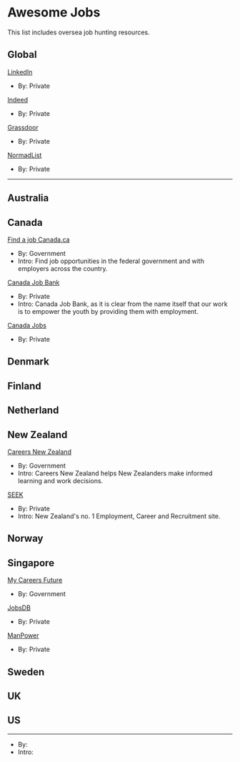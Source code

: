 # Awesome Jobs
This list includes oversea job hunting resources.

## Global

[LinkedIn](https://linkedin.com)
- By: Private

[Indeed](https://indeed.com)
- By: Private

[Grassdoor](https://grassdoor.com)
- By: Private

[NormadList](http://nomadlist.com)
- By: Private

---

## Australia

## Canada

[Find a job Canada.ca](https://www.canada.ca/en/services/jobs/opportunities.html)
- By: Government
- Intro: Find job opportunities in the federal government and with employers across the country.

[Canada Job Bank](https://canadajobbank.org)
- By: Private
- Intro: Canada Job Bank, as it is clear from the name itself that our work is to empower the youth by providing them with employment. 

[Canada Jobs](https://www.canadajobs.com)
- By: Private

## Denmark

## Finland

## Netherland

## New Zealand

[Careers New Zealand](https://www.careers.govt.nz)
- By: Government
- Intro: Careers New Zealand helps New Zealanders make informed learning and work decisions.

[SEEK](https://www.seek.co.nz)
- By: Private
- Intro: New Zealand's no. 1 Employment, Career and Recruitment site.

## Norway

## Singapore

[My Careers Future](https://www.mycareersfuture.gov.sg)
- By: Government

[JobsDB](https://sg.jobsdb.com/cms/about)
- By: Private

[ManPower](https://www.manpower.com.sg/jobs)
- By: Private

## Sweden

## UK

## US

---

[]()
- By:
- Intro:
